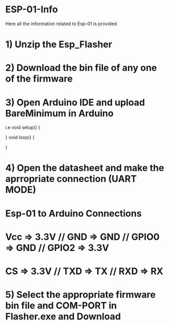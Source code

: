 # ESP-01-Info
Here all the information related to Esp-01 is provided

# 1) Unzip the Esp_Flasher
# 2) Download the bin file of any one of the firmware
# 3) Open Arduino IDE and upload BareMinimum in Arduino 

i.e 
void setup()
{

}
void loop()
{

}

# 4) Open the datasheet and make the aprropriate connection (UART MODE) 
#    Esp-01 to Arduino Connections

#    Vcc => 3.3V // GND => GND // GPIO0 => GND  // GPIO2 => 3.3V
#    CS => 3.3V  // TXD => TX  //  RXD => RX

# 5) Select the appropriate firmware bin file and COM-PORT in Flasher.exe and Download
